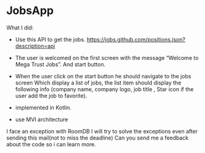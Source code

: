 # JobsApp

What I did:

- Use this API to get the jobs.
https://jobs.github.com/positions.json?description=api

- The user is welcomed on the first screen with the message “Welcome to Mega
Trust Jobs”. And start button.

- When the user click on the start button he should navigate to the jobs screen
Which display a list of jobs, the list item should display the following info
(company name, company logo, job title , Star icon if the user add the job to
favorite).

-  implemented in Kotlin.

- use MVI architecture

I face an exception with RoomDB I will try to solve the exceptions even after sending this mail(not to miss the deadline) 
Can you send me a feedback about the code so i can learn more.
